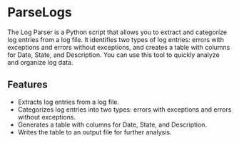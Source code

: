# ParseLogs
The Log Parser is a Python script that allows you to extract and categorize log entries from a log file. It identifies two types of log entries: errors with exceptions and errors without exceptions, and creates a table with columns for Date, State, and Description. You can use this tool to quickly analyze and organize log data.

## Features
- Extracts log entries from a log file.
- Categorizes log entries into two types: errors with exceptions and errors without exceptions.
- Generates a table with columns for Date, State, and Description.
- Writes the table to an output file for further analysis.
